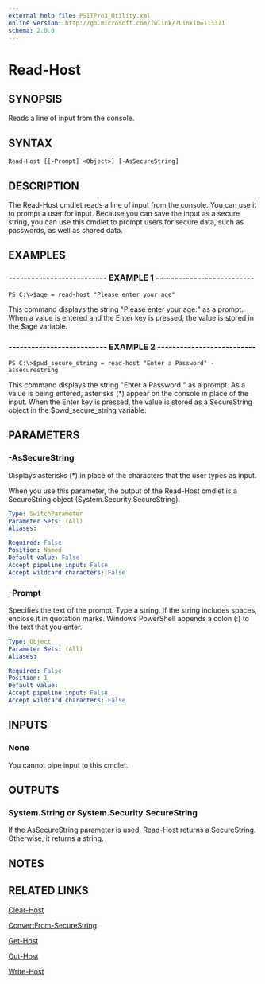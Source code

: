 ```yaml
---
external help file: PSITPro3_Utility.xml
online version: http://go.microsoft.com/fwlink/?LinkID=113371
schema: 2.0.0
---
```


# Read-Host
## SYNOPSIS
Reads a line of input from the console.

## SYNTAX

```
Read-Host [[-Prompt] <Object>] [-AsSecureString]
```

## DESCRIPTION
The Read-Host cmdlet reads a line of input from the console.
You can use it to prompt a user for input.
Because you can save the input as a secure string, you can use this cmdlet to prompt users for secure data, such as passwords, as well as shared data.

## EXAMPLES

### -------------------------- EXAMPLE 1 --------------------------
```
PS C:\>$age = read-host "Please enter your age"
```

This command displays the string "Please enter your age:" as a prompt.
When a value is entered and the Enter key is pressed, the value is stored in the $age variable.

### -------------------------- EXAMPLE 2 --------------------------
```
PS C:\>$pwd_secure_string = read-host "Enter a Password" -assecurestring
```

This command displays the string "Enter a Password:" as a prompt.
As a value is being entered, asterisks (*) appear on the console in place of the input.
When the Enter key is pressed, the value is stored as a SecureString object in the $pwd_secure_string variable.

## PARAMETERS

### -AsSecureString
Displays asterisks (*) in place of the characters that the user types as input.

When you use this parameter, the output of the Read-Host cmdlet is a SecureString object (System.Security.SecureString).

```yaml
Type: SwitchParameter
Parameter Sets: (All)
Aliases: 

Required: False
Position: Named
Default value: False
Accept pipeline input: False
Accept wildcard characters: False
```

### -Prompt
Specifies the text of the prompt.
Type a string.
If the string includes spaces, enclose it in quotation marks.
Windows PowerShell appends a colon (:) to the text that you enter.

```yaml
Type: Object
Parameter Sets: (All)
Aliases: 

Required: False
Position: 1
Default value: 
Accept pipeline input: False
Accept wildcard characters: False
```

## INPUTS

### None
You cannot pipe input to this cmdlet.

## OUTPUTS

### System.String or System.Security.SecureString
If the AsSecureString parameter is used, Read-Host returns a SecureString.
Otherwise, it returns a string.

## NOTES

## RELATED LINKS

[Clear-Host](http://go.microsoft.com/fwlink/?LinkID=225747)

[ConvertFrom-SecureString](00000000-0000-0000-0000-000000000000)

[Get-Host](c06266da-6241-4680-b883-c77b31f51f9d)

[Out-Host](00000000-0000-0000-0000-000000000000)

[Write-Host](023e670a-cfda-4e8c-af8f-c2b2d9ee5612)

